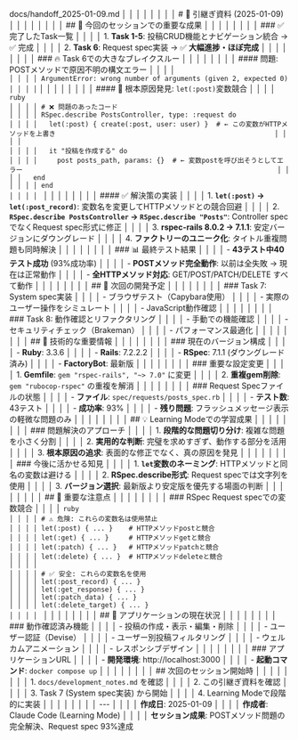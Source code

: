 docs/handoff_2025-01-09.md                                                                                                           │ │
│ │                                                                                                                                      │ │
│ │ # 🚀 引継ぎ資料 (2025-01-09)                                                                                                         │ │
│ │                                                                                                                                      │ │
│ │ ## 🎉 今回のセッションでの重要な成果                                                                                                 │ │
│ │                                                                                                                                      │ │
│ │ ### ✅ 完了したTask一覧                                                                                                               │ │
│ │ 1. **Task 1-5**: 投稿CRUD機能とナビゲーション統合 → ✅ 完成                                                                           │ │
│ │ 2. **Task 6**: Request spec実装 → ✅ **大幅進捗・ほぼ完成**                                                                           │ │
│ │                                                                                                                                      │ │
│ │ ### 🔥 Task 6での大きなブレイクスルー                                                                                                │ │
│ │                                                                                                                                      │ │
│ │ #### 問題: POSTメソッドで原因不明の構文エラー                                                                                        │ │
│ │ ```                                                                                                                                  │ │
│ │ ArgumentError: wrong number of arguments (given 2, expected 0)                                                                       │ │
│ │ ```                                                                                                                                  │ │
│ │                                                                                                                                      │ │
│ │ #### 🎯 根本原因発見: `let(:post)`変数競合                                                                                           │ │
│ │ ```ruby                                                                                                                              │ │
│ │ # ❌ 問題のあったコード                                                                                                               │ │
│ │ RSpec.describe PostsController, type: :request do                                                                                    │ │
│ │   let(:post) { create(:post, user: user) }  # ← この変数がHTTPメソッドを上書き                                                       │ │
│ │                                                                                                                                      │ │
│ │   it "投稿を作成する" do                                                                                                             │ │
│ │     post posts_path, params: {}  # ← 変数postを呼び出そうとしてエラー                                                                │ │
│ │   end                                                                                                                                │ │
│ │ end                                                                                                                                  │ │
│ │ ```                                                                                                                                  │ │
│ │                                                                                                                                      │ │
│ │ #### ✅ 解決策の実装                                                                                                                  │ │
│ │ 1. **`let(:post)` → `let(:post_record)`**: 変数名を変更してHTTPメソッドとの競合回避                                                  │ │
│ │ 2. **`RSpec.describe PostsController` → `RSpec.describe "Posts"`**: Controller specでなくRequest spec形式に修正                      │ │
│ │ 3. **rspec-rails 8.0.2 → 7.1.1**: 安定バージョンにダウングレード                                                                     │ │
│ │ 4. **ファクトリーのユニーク化**: タイトル重複問題も同時解決                                                                          │ │
│ │                                                                                                                                      │ │
│ │ ### 📊 最終テスト結果                                                                                                                │ │
│ │ - **43テスト中40テスト成功** (93%成功率)                                                                                             │ │
│ │ - **POSTメソッド完全動作**: 以前は全失敗 → 現在は正常動作                                                                            │ │
│ │ - **全HTTPメソッド対応**: GET/POST/PATCH/DELETE すべて動作                                                                           │ │
│ │                                                                                                                                      │ │
│ │ ## 🚀 次回の開発予定                                                                                                                 │ │
│ │                                                                                                                                      │ │
│ │ ### Task 7: System spec実装                                                                                                          │ │
│ │ - ブラウザテスト（Capybara使用）                                                                                                     │ │
│ │ - 実際のユーザー操作をシミュレート                                                                                                   │ │
│ │ - JavaScript動作確認                                                                                                                 │ │
│ │                                                                                                                                      │ │
│ │ ### Task 8: 動作確認とリファクタリング                                                                                               │ │
│ │ - 手動での機能確認                                                                                                                   │ │
│ │ - セキュリティチェック（Brakeman）                                                                                                   │ │
│ │ - パフォーマンス最適化                                                                                                               │ │
│ │                                                                                                                                      │ │
│ │ ## 🔧 技術的な重要情報                                                                                                               │ │
│ │                                                                                                                                      │ │
│ │ ### 現在のバージョン構成                                                                                                             │ │
│ │ - **Ruby**: 3.3.6                                                                                                                    │ │
│ │ - **Rails**: 7.2.2.2                                                                                                                 │ │
│ │ - **RSpec**: 7.1.1 (ダウングレード済み)                                                                                              │ │
│ │ - **FactoryBot**: 最新版                                                                                                             │ │
│ │                                                                                                                                      │ │
│ │ ### 重要な設定変更                                                                                                                   │ │
│ │ 1. **Gemfile**: `gem "rspec-rails", "~> 7.0"` に変更                                                                                 │ │
│ │ 2. **重複gem削除**: `gem "rubocop-rspec"` の重複を解消                                                                               │ │
│ │                                                                                                                                      │ │
│ │ ### Request Specファイルの状態                                                                                                       │ │
│ │ - **ファイル**: `spec/requests/posts_spec.rb`                                                                                        │ │
│ │ - **テスト数**: 43テスト                                                                                                             │ │
│ │ - **成功率**: 93%                                                                                                                    │ │
│ │ - **残り問題**: フラッシュメッセージ表示の軽微な問題のみ                                                                             │ │
│ │                                                                                                                                      │ │
│ │ ## 💡 Learning Modeでの学習成果                                                                                                      │ │
│ │                                                                                                                                      │ │
│ │ ### 問題解決のアプローチ                                                                                                             │ │
│ │ 1. **段階的な問題切り分け**: 複雑な問題を小さく分割                                                                                  │ │
│ │ 2. **実用的な判断**: 完璧を求めすぎず、動作する部分を活用                                                                            │ │
│ │ 3. **根本原因の追求**: 表面的な修正でなく、真の原因を発見                                                                            │ │
│ │                                                                                                                                      │ │
│ │ ### 今後に活かせる知見                                                                                                               │ │
│ │ 1. **`let`変数のネーミング**: HTTPメソッドと同名の変数は避ける                                                                       │ │
│ │ 2. **RSpec.describe形式**: Request specでは文字列を使用                                                                              │ │
│ │ 3. **バージョン選択**: 最新版より安定版を優先する場面の判断                                                                          │ │
│ │                                                                                                                                      │ │
│ │ ## 🎯 重要な注意点                                                                                                                   │ │
│ │                                                                                                                                      │ │
│ │ ### RSpec Request specでの変数競合                                                                                                   │ │
│ │ ```ruby                                                                                                                              │ │
│ │ # ⚠️ 危険: これらの変数名は使用禁止                                                                                                  │ │
│ │ let(:post) { ... }    # HTTPメソッドpostと競合                                                                                       │ │
│ │ let(:get) { ... }     # HTTPメソッドgetと競合                                                                                        │ │
│ │ let(:patch) { ... }   # HTTPメソッドpatchと競合                                                                                      │ │
│ │ let(:delete) { ... }  # HTTPメソッドdeleteと競合                                                                                     │ │
│ │                                                                                                                                      │ │
│ │ # ✅ 安全: これらの変数名を使用                                                                                                       │ │
│ │ let(:post_record) { ... }                                                                                                            │ │
│ │ let(:get_response) { ... }                                                                                                           │ │
│ │ let(:patch_data) { ... }                                                                                                             │ │
│ │ let(:delete_target) { ... }                                                                                                          │ │
│ │ ```                                                                                                                                  │ │
│ │                                                                                                                                      │ │
│ │ ## 📝 アプリケーションの現在状況                                                                                                     │ │
│ │                                                                                                                                      │ │
│ │ ### 動作確認済み機能                                                                                                                 │ │
│ │ - 投稿の作成・表示・編集・削除                                                                                                       │ │
│ │ - ユーザー認証（Devise）                                                                                                             │ │
│ │ - ユーザー別投稿フィルタリング                                                                                                       │ │
│ │ - ウェルカムアニメーション                                                                                                           │ │
│ │ - レスポンシブデザイン                                                                                                               │ │
│ │                                                                                                                                      │ │
│ │ ### アプリケーションURL                                                                                                              │ │
│ │ - **開発環境**: http://localhost:3000                                                                                                │ │
│ │ - **起動コマンド**: `docker compose up`                                                                                              │ │
│ │                                                                                                                                      │ │
│ │ ## 次回のセッション開始時                                                                                                            │ │
│ │                                                                                                                                      │ │
│ │ 1. `docs/development_notes.md` を確認                                                                                                │ │
│ │ 2. この引継ぎ資料を確認                                                                                                              │ │
│ │ 3. Task 7 (System spec実装) から開始                                                                                                 │ │
│ │ 4. Learning Modeで段階的に実装                                                                                                       │ │
│ │                                                                                                                                      │ │
│ │ ---                                                                                                                                  │ │
│ │ **作成日**: 2025-01-09                                                                                                               │ │
│ │ **作成者**: Claude Code (Learning Mode)                                                                                              │ │
│ │ **セッション成果**: POSTメソッド問題の完全解決、Request spec 93%達成  
